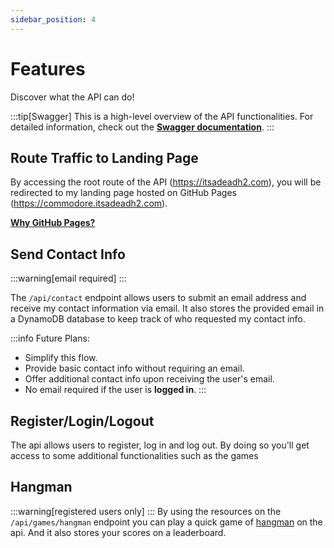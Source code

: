 ```yaml
---
sidebar_position: 4
---
```


# Features

Discover what the API can do!

:::tip[Swagger]
This is a high-level overview of the API functionalities.
For detailed information, check out the **[Swagger documentation](https://itsadeadh2.com/swagger-ui)**.
:::

## Route Traffic to Landing Page

By accessing the root route of the API (https://itsadeadh2.com), you will be redirected to my landing page hosted on GitHub Pages (https://commodore.itsadeadh2.com).

**[Why GitHub Pages?](/#infrastructure)**

## Send Contact Info

:::warning[email required]
:::

The `/api/contact` endpoint allows users to submit an email address and receive my contact information via email. It also stores the provided email in a DynamoDB database to keep track of who requested my contact info.

:::info
Future Plans:
- Simplify this flow.
- Provide basic contact info without requiring an email.
- Offer additional contact info upon receiving the user's email.
- No email required if the user is **logged in**.
  :::

## Register/Login/Logout

The api allows users to register, log in and log out.
By doing so you'll get access to some additional functionalities such as the games

## Hangman 
:::warning[registered users only]
:::
By using the resources on the `/api/games/hangman` endpoint you can play a quick game of [hangman](https://en.wikipedia.org/wiki/Hangman_(game)) on the api.
And it also stores your scores on a leaderboard.
